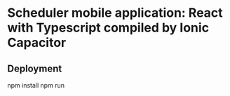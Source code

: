 # Scheduler mobile application: React with Typescript compiled by Ionic Capacitor

## Deployment
npm install
npm run
